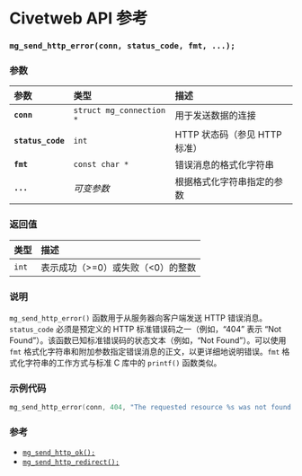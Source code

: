 # Civetweb API 参考

### `mg_send_http_error(conn, status_code, fmt, ...);`

### 参数

| 参数 | 类型 | 描述 |
| :--- | :--- | :--- |
| **`conn`** | `struct mg_connection *` | 用于发送数据的连接 |
| **`status_code`** | `int` | HTTP 状态码（参见 HTTP 标准） |
| **`fmt`** | `const char *` | 错误消息的格式化字符串 |
| **`...`** | *可变参数* | 根据格式化字符串指定的参数 |

### 返回值

| 类型 | 描述 |
| :--- | :--- |
| `int` | 表示成功（>=0）或失败（<0）的整数 |

### 说明

`mg_send_http_error()` 函数用于从服务器向客户端发送 HTTP 错误消息。`status_code` 必须是预定义的 HTTP 标准错误码之一（例如，“404” 表示 “Not Found”）。该函数已知标准错误码的状态文本（例如，“Not Found”）。可以使用 `fmt` 格式化字符串和附加参数指定错误消息的正文，以更详细地说明错误。`fmt` 格式化字符串的工作方式与标准 C 库中的 `printf()` 函数类似。

### 示例代码

```c
mg_send_http_error(conn, 404, "The requested resource %s was not found on this server.", requested_resource);
```

### 参考

* [`mg_send_http_ok();`](mg_send_http_ok.md)
* [`mg_send_http_redirect();`](mg_send_http_redirect.md)